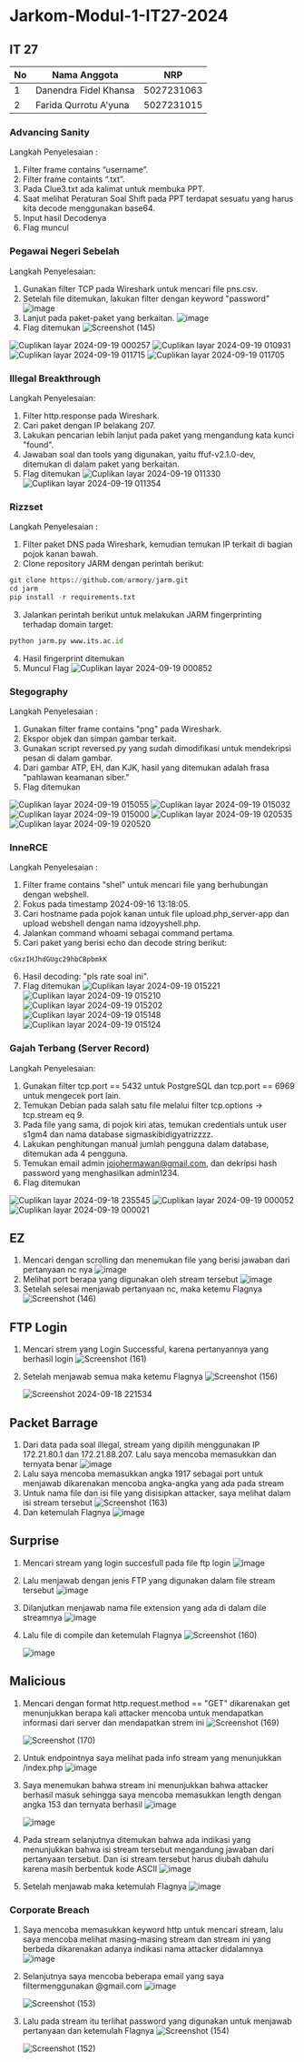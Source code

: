 # Jarkom-Modul-1-IT27-2024

## IT 27

| No  | Nama Anggota          | NRP        |
| --- | --------------------- | ---------- |
| 1   | Danendra Fidel Khansa | 5027231063 |
| 2   | Farida Qurrotu A'yuna | 5027231015 |

### Advancing Sanity

  Langkah Penyelesaian : 

  1. Filter frame contains “username”.
  2. Filter frame containts “.txt”.
  3. Pada Clue3.txt ada kalimat untuk membuka PPT.
  4. Saat melihat Peraturan Soal Shift pada PPT terdapat sesuatu yang harus kita decode menggunakan base64.
  5. Input hasil Decodenya
  6. Flag muncul

### Pegawai Negeri Sebelah

  Langkah Penyelesaian:

  1. Gunakan filter TCP pada Wireshark untuk mencari file pns.csv.
  2. Setelah file ditemukan, lakukan filter dengan keyword "password"
     ![image](https://github.com/user-attachments/assets/2b7ce85f-a6d6-4e96-9a3a-02105df6465d)
  4. Lanjut pada paket-paket yang berkaitan.
     ![image](https://github.com/user-attachments/assets/d93b4b6a-3f57-497a-98e6-aee098f5f7be)
  5. Flag ditemukan
     ![Screenshot (145)](https://github.com/user-attachments/assets/70769ff5-c9a7-4dc1-bda2-7b92d9b654ef)

![Cuplikan layar 2024-09-19 000257](https://github.com/user-attachments/assets/bb23a573-f8c8-4ce9-8835-e4b60c7ee1b7)
![Cuplikan layar 2024-09-19 010931](https://github.com/user-attachments/assets/99de537d-531c-4962-81e6-de57f0340bb8)
![Cuplikan layar 2024-09-19 011715](https://github.com/user-attachments/assets/7ec5326f-5f91-445f-96e5-61f871bbc38b)
![Cuplikan layar 2024-09-19 011705](https://github.com/user-attachments/assets/ec484556-d19e-4b33-ba41-896fd5dd4c39)

### Illegal Breakthrough

  Langkah Penyelesaian:

  1. Filter http.response pada Wireshark.
  2. Cari paket dengan IP belakang 207.
  3. Lakukan pencarian lebih lanjut pada paket yang mengandung kata kunci "found".
  4. Jawaban soal dan tools yang digunakan, yaitu ffuf-v2.1.0-dev, ditemukan di dalam paket yang berkaitan.
  5. Flag ditemukan
![Cuplikan layar 2024-09-19 011330](https://github.com/user-attachments/assets/6a94b306-b49d-451b-89cc-d11c7dc5e11c)
![Cuplikan layar 2024-09-19 011354](https://github.com/user-attachments/assets/94c02213-9108-4c7b-bd28-1b2b2dcdc226)


### Rizzset

  Langkah Penyelesaian :

  1. Filter paket DNS pada Wireshark, kemudian temukan IP terkait di bagian pojok kanan bawah.
  2. Clone repository JARM dengan perintah berikut:
  ```py
  git clone https://github.com/armory/jarm.git
  cd jarm
  pip install -r requirements.txt
  ```
  3. Jalankan perintah berikut untuk melakukan JARM fingerprinting terhadap domain target:
  ```py
  python jarm.py www.its.ac.id
  ```
  4. Hasil fingerprint ditemukan
  5. Muncul Flag
![Cuplikan layar 2024-09-19 000852](https://github.com/user-attachments/assets/11956c4e-dbee-42cb-9e8d-f15a7536a2b7)


### Stegography

   Langkah Penyelesaian :

   1. Gunakan filter frame contains "png" pada Wireshark.
   2. Ekspor objek dan simpan gambar terkait.
   3. Gunakan script reversed.py yang sudah dimodifikasi untuk mendekripsi pesan di dalam gambar.
   4. Dari gambar ATP, EH, dan KJK, hasil yang ditemukan adalah frasa "pahlawan keamanan siber."
   5. Flag ditemukan

![Cuplikan layar 2024-09-19 015055](https://github.com/user-attachments/assets/0de293fc-3c0d-40d6-b06a-3f3ae8c53ffc)
![Cuplikan layar 2024-09-19 015032](https://github.com/user-attachments/assets/7025379d-8b95-4b7b-ad35-a0569e87cb5a)
![Cuplikan layar 2024-09-19 015000](https://github.com/user-attachments/assets/3fd6471c-3214-448b-8460-cf4cf8d70749)
![Cuplikan layar 2024-09-19 020535](https://github.com/user-attachments/assets/ee5996ac-2ab1-459d-a875-b26bd96d8d4b)
![Cuplikan layar 2024-09-19 020520](https://github.com/user-attachments/assets/f48fe7aa-5814-4066-8d0b-5c1e11653d2b)


### InneRCE

  Langkah Penyelesaian :

  1. Filter frame contains "shel" untuk mencari file yang berhubungan dengan webshell.
  2. Fokus pada timestamp 2024-09-16 13:18:05.
  3. Cari hostname pada pojok kanan untuk file upload.php_server-app dan upload webshell dengan nama idzoyyshell.php.
  4. Jalankan command whoami sebagai command pertama.
  5. Cari paket yang berisi echo dan decode string berikut:
```
cGxzIHJhdGUgc29hbCBpbmkK
```
  6. Hasil decoding: "pls rate soal ini".
  7. Flag ditemukan
![Cuplikan layar 2024-09-19 015221](https://github.com/user-attachments/assets/22952d05-7848-4c43-b1a9-de2ce43358a1)
![Cuplikan layar 2024-09-19 015210](https://github.com/user-attachments/assets/b1799abf-6d15-406c-9d9c-246aa94b16b0)
![Cuplikan layar 2024-09-19 015202](https://github.com/user-attachments/assets/74d5d682-d956-4f50-a47f-3ea77c075e31)
![Cuplikan layar 2024-09-19 015148](https://github.com/user-attachments/assets/2b171bc9-fc35-4ef5-b5a3-06f805cf2d9d)
![Cuplikan layar 2024-09-19 015124](https://github.com/user-attachments/assets/b8dc091d-ca1a-42c2-b35e-0089ef7e92db)


### Gajah Terbang (Server Record)

  Langkah Penyelesaian:
  1. Gunakan filter tcp.port == 5432 untuk PostgreSQL dan tcp.port == 6969 untuk mengecek port lain.
  2. Temukan Debian pada salah satu file melalui filter tcp.options -> tcp.stream eq 9.
  3. Pada file yang sama, di pojok kiri atas, temukan credentials untuk user s1gm4 dan nama database sigmaskibidigyatrizzzz.
  4. Lakukan penghitungan manual jumlah pengguna dalam database, ditemukan ada 4 pengguna.
  5. Temukan email admin jojohermawan@gmail.com, dan dekripsi hash password yang menghasilkan admin1234.
  6. Flag ditemukan

![Cuplikan layar 2024-09-18 235545](https://github.com/user-attachments/assets/bd2102bb-19f0-4506-af77-91464f2d24c4)
![Cuplikan layar 2024-09-19 000052](https://github.com/user-attachments/assets/073ecc02-3e22-4d43-a8ca-6584eaf8bf4d)
![Cuplikan layar 2024-09-19 000021](https://github.com/user-attachments/assets/415f4457-7ea6-4c82-9077-653d021ecd48)

## EZ

1. Mencari dengan scrolling dan menemukan file yang berisi jawaban dari pertanyaan nc nya
   ![image](https://github.com/user-attachments/assets/89bf524c-52ed-47b5-9945-30cc461362b8)
2. Melihat port berapa yang digunakan oleh stream tersebut
   ![image](https://github.com/user-attachments/assets/9e3ed6a8-821b-41fa-80df-bf11652934ec)
3. Setelah selesai menjawab pertanyaan nc, maka ketemu Flagnya
   ![Screenshot (146)](https://github.com/user-attachments/assets/93664775-dec1-4db6-a97b-35efd85a8a68)

## FTP Login

1. Mencari strem yang Login Successful, karena pertanyannya yang berhasil login
   ![Screenshot (161)](https://github.com/user-attachments/assets/a387bae2-ed99-43c9-8780-18fa03522a3c)
2. Setelah menjawab semua maka ketemu Flagnya
   ![Screenshot (156)](https://github.com/user-attachments/assets/31c77d30-d760-482c-beaa-1e17f8ed1344)

    ![Screenshot 2024-09-18 221534](https://github.com/user-attachments/assets/f35700f4-f506-4570-b2f4-49be94970c1c)

## Packet Barrage

1. Dari data pada soal illegal, stream yang dipilih menggunakan IP 172.21.80.1 dan 172.21.88.207. Lalu saya mencoba memasukkan  dan ternyata benar
   ![image](https://github.com/user-attachments/assets/2240c06b-c345-48b5-832e-19a72b1963e2)
2. Lalu saya mencoba memasukkan angka 1917 sebagai port untuk menjawab dikarenakan mencoba angka-angka yang ada pada stream
3. Untuk nama file dan isi file yang disisipkan attacker, saya melihat dalam isi stream tersebut
   ![Screenshot (163)](https://github.com/user-attachments/assets/c6ec9b41-992e-42b2-a26f-e8d327949cea)
4. Dan ketemulah Flagnya
   ![image](https://github.com/user-attachments/assets/7d43236d-552e-4f7d-aefe-fd80f4d8cc3d)

## Surprise

1. Mencari stream yang login succesfull pada file ftp login
   ![image](https://github.com/user-attachments/assets/0251fcb1-c7da-49b6-a3b2-5ab525f49a22)
2. Lalu menjawab dengan jenis FTP yang digunakan dalam file stream tersebut
   ![image](https://github.com/user-attachments/assets/9e3d754a-6d36-407b-83ec-0520d21e5507)
3. Dilanjutkan menjawab nama file extension yang ada di dalam dile streamnya
   ![image](https://github.com/user-attachments/assets/6e0f48ed-95a2-48ea-bf77-2d670ada481a)
4. Lalu file di compile dan ketemulah Flagnya
   ![Screenshot (160)](https://github.com/user-attachments/assets/fe857501-d662-4cf9-a5f5-478930e12b5c)

    ![image](https://github.com/user-attachments/assets/060921d8-60be-4e96-acc9-1c8cdb73d567)

## Malicious

1. Mencari dengan format http.request.method == "GET" dikarenakan get menunjukkan berapa kali attacker mencoba untuk mendapatkan informasi dari server dan mendapatkan strem ini
   ![Screenshot (169)](https://github.com/user-attachments/assets/31aa19df-95d3-4a35-a45b-a12e8a4bf634)

   ![Screenshot (170)](https://github.com/user-attachments/assets/d224a6dc-fb2d-4c3a-a6e3-5d4b07f7af49)
3. Untuk endpointnya saya melihat pada info stream yang menunjukkan /index.php
   ![image](https://github.com/user-attachments/assets/27cd5182-411e-48db-a962-630c7aaa017c)
4. Saya menemukan bahwa stream ini menunjukkan bahwa attacker berhasil masuk sehingga saya mencoba memasukkan length dengan angka 153 dan ternyata berhasil
   ![image](https://github.com/user-attachments/assets/4ec98380-4837-4a50-bcf7-25cff5d23017)

   ![image](https://github.com/user-attachments/assets/ea10d2ac-6538-406f-bbaa-be5710ae6e37)
5. Pada stream selanjutnya ditemukan bahwa ada indikasi yang menunjukkan bahwa isi stream tersebut mengandung jawaban dari pertanyaan tersebut. Dan isi stream tersebut harus diubah dahulu karena masih berbentuk kode ASCII
   ![image](https://github.com/user-attachments/assets/014cf942-1f19-42ff-9a93-93ac89ae5a64)
6. Setelah menjawab maka ketemulah Flagnya
   ![image](https://github.com/user-attachments/assets/b84c3afc-2ef5-4c76-ae99-146b109481ff)

### Corporate Breach

1. Saya mencoba memasukkan keyword http untuk mencari stream, lalu saya mencoba melihat masing-masing stream dan stream ini yang berbeda dikarenakan adanya indikasi nama attacker didalamnya
   ![image](https://github.com/user-attachments/assets/31b7d304-4607-416a-8736-d8939f7296ca)
2. Selanjutnya saya mencoba beberapa email yang saya filtermenggunakan @gmail.com
   ![image](https://github.com/user-attachments/assets/78d93f8d-4ae0-4f19-ae47-7b77d01bd120)

   ![Screenshot (153)](https://github.com/user-attachments/assets/48323798-c86b-4680-a5c6-3a84e05d2ae0)
4. Lalu pada stream itu terlihat password yang digunakan untuk menjawab pertanyaan dan ketemulah Flagnya
   ![Screenshot (154)](https://github.com/user-attachments/assets/3834b9dd-fd46-454e-a9e3-ee119a6cef42)
   
   ![Screenshot (152)](https://github.com/user-attachments/assets/5b42f320-bd72-4157-8e1a-ed14f2c415ba)


